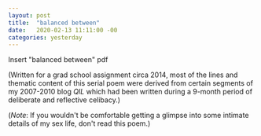 ```yaml
---
layout: post
title:  "balanced between"
date:   2020-02-13 11:11:00 -00
categories: yesterday
---
```



Insert "balanced between" pdf 

(Written for a grad school assignment circa 2014, most of the lines and thematic content of this serial poem were derived from certain segments of my 2007-2010 blog *QIL* which had been written during a 9-month period of deliberate and reflective celibacy.)

(*Note*: If you wouldn't be comfortable getting a glimpse into some intimate details of my sex life, don't read this poem.) 
